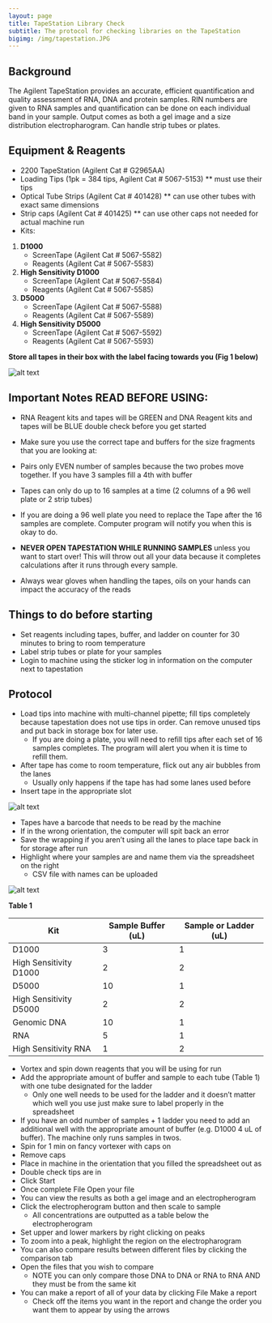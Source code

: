 ```yaml
---
layout: page
title: TapeStation Library Check
subtitle: The protocol for checking libraries on the TapeStation
bigimg: /img/tapestation.JPG
---
```


## Background
The Agilent TapeStation provides an accurate, efficient quantification and quality assessment of RNA, DNA and protein samples. RIN numbers are given to RNA samples and quantification can be done on each individual band in your sample. Output comes as both a gel image and a size distribution electropharogram. Can handle strip tubes or plates. 

## Equipment & Reagents
* 2200 TapeStation (Agilent Cat # G2965AA) 
* Loading Tips (1pk = 384 tips, Agilent Cat # 5067-5153) ** must use their tips    
* Optical Tube Strips (Agilent Cat # 401428) ** can use other tubes with exact same dimensions     
* Strip caps (Agilent Cat # 401425) ** can use other caps not needed for actual machine run     
* Kits:    
1. **D1000**                                            
   * ScreenTape (Agilent Cat # 5067-5582)                
   * Reagents (Agilent Cat # 5067-5583)      
2. **High Sensitivity D1000**
   * ScreenTape (Agilent Cat # 5067-5584)
   * Reagents (Agilent Cat # 5067-5585)       
3. **D5000**
   * ScreenTape (Agilent Cat # 5067-5588) 
   * Reagents (Agilent Cat # 5067-5589)   
4. **High Sensitivity D5000**      
   * ScreenTape (Agilent Cat # 5067-5592)
   * Reagents (Agilent Cat # 5067-5593)
 
**Store all tapes in their box with the label facing towards you (Fig 1 below)**   

![alt text][logo]

[logo]: https://docs.google.com/drawings/d/1t0-f8TKZFptM4MrDHA_w4AtsOcy_YRR7boeD1aCk2mg/pub?w=1429&h=495

## Important Notes **READ BEFORE USING**: 

* RNA Reagent kits and tapes will be GREEN and DNA Reagent kits and tapes will be BLUE double check before you get started
* Make sure you use the correct tape and buffers for the size fragments that you are looking at: 
* Pairs only EVEN number of samples because the two probes move together. If you have 3 samples fill a 4th with buffer 
* Tapes can only do up to 16 samples at a time (2 columns of a 96 well plate or 2 strip tubes)
* If you are doing a 96 well plate you need to replace the Tape after the 16 samples are complete. Computer program will notify you when this is okay to do. 

* **NEVER OPEN TAPESTATION WHILE RUNNING SAMPLES** unless you want to start over! This will throw out all your data because it completes calculations after it runs through every sample.
* Always wear gloves when handling the tapes, oils on your hands can impact the accuracy of the reads

## Things to do before starting

* Set reagents including tapes, buffer, and ladder on counter for 30 minutes to bring to room temperature 
* Label strip tubes or plate for your samples
* Login to machine using the sticker log in information on the computer next to tapestation

## Protocol

* Load tips into machine with multi-channel pipette; fill tips completely because tapestation does not use tips in order. Can remove unused tips and put back in storage box for later use.
  * If you are doing a plate, you will need to refill tips after each set of 16 samples completes. The program will alert you when it is time to refill them. 
* After tape has come to room temperature, flick out any air bubbles from the lanes
  * Usually only happens if the tape has had some lanes used before
* Insert tape in the appropriate slot

![alt text][fig2]

[fig2]: https://docs.google.com/drawings/d/1ajGI6Yz1gpO-WCYh8056qCoPAlh_n4mYoNaOQg73TOc/pub?w=465&h=336
 
  * Tapes have a barcode that needs to be read by the machine
  * If in the wrong orientation, the computer will spit back an error
  * Save the wrapping if you aren’t using all the lanes to place tape back in for storage after run
* Highlight where your samples are and name them via the spreadsheet on the right
  * CSV file with names can be uploaded

![alt text][fig3]

[fig3]: https://docs.google.com/drawings/d/1joVrT3Hetfx3kbLPvPmTcUZlsE-SD004qC5AmqHDxq8/pub?w=239&h=283

**Table 1**

| Kit                    | Sample Buffer (uL) | Sample or Ladder (uL) | 
|------------------------|--------------------|-----------------------| 
| D1000                  | 3                  | 1                     | 
| High Sensitivity D1000 | 2                  | 2                     | 
| D5000                  | 10                 | 1                     | 
| High Sensitivity D5000 | 2                  | 2                     | 
| Genomic DNA            | 10                 | 1                     | 
| RNA                    | 5                  | 1                     | 
| High Sensitivity RNA   | 1                  | 2                     | 


* Vortex and spin down reagents that you will be using for run
* Add the appropriate amount of buffer and sample to each tube (Table 1) with one tube designated for the ladder 
  * Only one well needs to be used for the ladder and it doesn’t matter which well you use just make sure to label properly in the spreadsheet
* If you have an odd number of samples + 1 ladder you need to add an additional well with the appropriate amount of buffer (e.g. D1000 4 uL of buffer). The machine only runs samples in twos. 
* Spin for 1 min on fancy vortexer with caps on
* Remove caps
* Place in machine in the orientation that you filled the spreadsheet out as
* Double check tips are in
* Click Start
* Once complete File  Open your file
* You can view the results as both a gel image and an electropherogram
* Click the electropherogram button and then scale to sample 
  * All concentrations are outputted as a table below the electropherogram 
* Set upper and lower markers by right clicking on peaks
* To zoom into a peak, highlight the region on the electropharogram
* You can also compare results between different files by clicking the comparison tab
* Open the files that you wish to compare
  * NOTE you can only compare those DNA to DNA or RNA to RNA AND they must be from the same kit
* You can make a report of all of your data by clicking File  Make a report 
  * Check off the items you want in the report and change the order you want them to appear by using the arrows 
